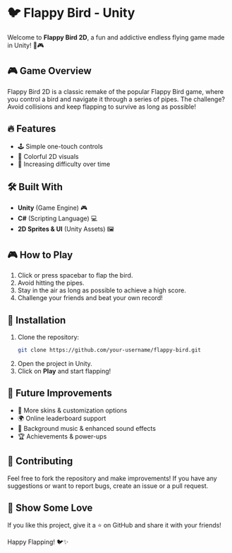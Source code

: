 # 🐦 Flappy Bird  - Unity

Welcome to **Flappy Bird 2D**, a fun and addictive endless flying game made in Unity! 🚀🎮

## 🎮 Game Overview
Flappy Bird 2D is a classic remake of the popular Flappy Bird game, where you control a bird and navigate it through a series of pipes. The challenge? Avoid collisions and keep flapping to survive as long as possible!

## 🔥 Features
- 🕹️ Simple one-touch controls
- 🎨 Colorful 2D visuals
- 🚀 Increasing difficulty over time



## 🛠️ Built With
- **Unity** (Game Engine) 🎮
- **C#** (Scripting Language) 💻
- **2D Sprites & UI** (Unity Assets) 🖼️

## 🎮 How to Play
1. Click or press spacebar to flap the bird.
2. Avoid hitting the pipes.
3. Stay in the air as long as possible to achieve a high score.
4. Challenge your friends and beat your own record!

## 🚀 Installation
1. Clone the repository:
   ```bash
   git clone https://github.com/your-username/flappy-bird.git
   ```
2. Open the project in Unity.
3. Click on **Play** and start flapping!

## 📌 Future Improvements
- 🎨 More skins & customization options
- 🌍 Online leaderboard support
- 🎵 Background music & enhanced sound effects
- 🏆 Achievements & power-ups

## 🤝 Contributing
Feel free to fork the repository and make improvements! If you have any suggestions or want to report bugs, create an issue or a pull request.


## 🌟 Show Some Love
If you like this project, give it a ⭐ on GitHub and share it with your friends!

Happy Flapping! 🐦✨

